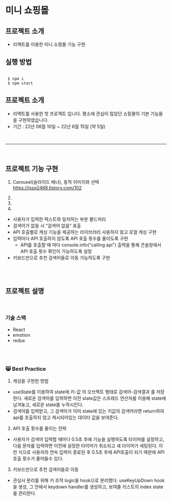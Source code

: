 #  미니 쇼핑몰

## 프로젝트 소개

- 리액트를 이용한 미니 쇼핑몰 기능 구현



## 실행 방법

```

 $ npm i
 $ npm start

```


## 프로젝트 소개

- 리액트를 사용한 첫 프로젝트 입니다. 평소에 관심이 많았던 쇼핑몰의 기본 기능들을 구현하였습니다.
- 기간 : 22년 06월 10일 ~ 22년 6월 15일 (약 5일)


</details>

<br>

---

<br>

## 프로젝트 기능 구현

1. Carousel(슬라이드 배너), 동적 이미지와 선택
 https://jssq2468.tistory.com/102
3. 
4. 




3. 
- 사용자가 입력한 텍스트와 일치하는 부분 볼드처리
- 검색어가 없을 시 “검색어 없음” 표출
- API 호출별로 캐싱 기능을 제공하는 라이브러리 사용하지 않고 로컬 캐싱 구현
- 입력마다 API 호출하지 않도록 API 호출 횟수를 줄이도록 구현
  - API를 호출할 때 마다 console.info("calling api") 출력을 통해 콘솔창에서 API 호출 횟수 확인이 가능하도록 설정
- 키보드만으로 추천 검색어들로 이동 가능하도록 구현

<br>

<br>

## 프로젝트 설명

<br>

### 기술 스택

- React
- emotion
- redux

<br>

<br>

### 😸 **Best Practice**

1. 캐싱을 구현한 방법

- useState를 이용하여 state에 키-값 의 오브젝트 형태로 검색어-검색결과 를 저장한다. 새로운 검색어를 입력하면 이전 state값은 스프레드 연산자를 이용해 state에 남겨놓고, 새로운 state를 누적시킨다.
- 검색어를 입력받고, 그 검색어가 이미 state에 있는 키값의 검색어라면 return하여 api를 호출하지 않고 캐시되어있는 데이터 값을 보여준다.

2. API 호출 횟수를 줄이는 전략

- 사용자가 검색어 입력할 때마다 0.5초 후에 기능을 실행하도록 타이머를 설정하고, 다음 문자를 입력하면 이전에 설정한 타이머가 취소되고 새 타이머가 세팅된다. 이런 식으로 사용자의 연속 입력이 종료된 후 0.5초 후에 API호출이 되기 때문에 API호출 횟수가 줄어들수 있다.

3. 키보드만으로 추천 검색어들로 이동

- 관심사 분리를 위해 키 조작 logic을 hook으로 분리했다. useKeyUpDown hook을 생성, 그 안에서 keydown handler를 생성하고, 보여줄 리스트의 index state를 관리한다.
